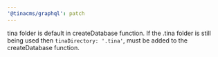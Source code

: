 ```yaml
---
'@tinacms/graphql': patch
---
```


tina folder is default in createDatabase function. If the .tina folder is still being used then `tinaDirectory: '.tina'`, must be added to the createDatabase function.
